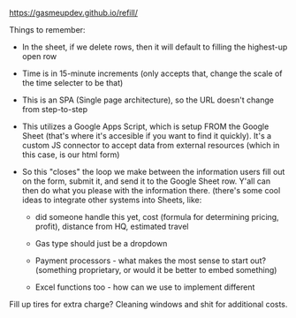 https://gasmeupdev.github.io/refill/

Things to remember: 
- In the sheet, if we delete rows, then it will default to filling the highest-up open row 
- Time is in 15-minute increments (only accepts that, change the scale of the time selecter to be that) 
- This is an SPA (Single page architecture), so the URL doesn't change from step-to-step



- This utilizes a Google Apps Script, which is setup FROM the Google Sheet (that's where it's accesible if you want to find it quickly). It's a custom JS connector to accept data from external resources (which in this case, is our html form) 

- So this "closes" the loop we make between the information users fill out on the form, submit it, and send it to the Google Sheet row. Y'all can then do what you please with the information there. (there's some cool ideas to integrate other systems into Sheets, like: 
  - did someone handle this yet, cost (formula for determining pricing, profit), distance from HQ, estimated travel
  - Gas type should just be a dropdown
  - Payment processors - what makes the most sense to start out? (something proprietary, or would it be better to embed something)

  - Excel functions too - how can we use to implement different
 
Fill up tires for extra charge? Cleaning windows and shit for additional costs. 
